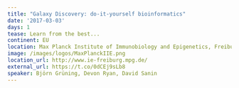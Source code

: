 ```yaml
---
title: "Galaxy Discovery: do-it-yourself bioinformatics"
date: '2017-03-03'
days: 1
tease: Learn from the best...
continent: EU
location: Max Planck Institute of Immunobiology and Epigenetics, Freiburg, Germany
image: /images/logos/MaxPlanckIIE.png
location_url: http://www.ie-freiburg.mpg.de/
external_url: https://t.co/0dCEj9sLb8
speaker: Björn Grüning, Devon Ryan, David Sanin
---
```

